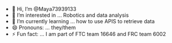 - 👋 Hi, I’m @Maya73939133
- 👀 I’m interested in ... Robotics and data analysis
- 🌱 I’m currently learning ... how to use APIS to retrieve data
- 😄 Pronouns: ... they/them
- ⚡ Fun fact: ... I am part of FTC team 16646 and FRC team 6002

<!---
Maya73939133/Maya73939133 is a ✨ special ✨ repository because its `README.md` (this file) appears on your GitHub profile.
You can click the Preview link to take a look at your changes.
--->
